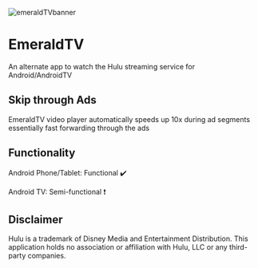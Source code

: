 ![emeraldTVbanner](https://user-images.githubusercontent.com/42224565/189419234-0fcc73f3-c793-4978-a404-6584d6bf1c48.png)
# EmeraldTV
An alternate app to watch the Hulu streaming service for Android/AndroidTV

## Skip through Ads
EmeraldTV video player automatically speeds up 10x during ad segments essentially fast forwarding through the ads

## Functionality
Android Phone/Tablet: Functional ✔️

Android TV: Semi-functional ❗

## Disclaimer
Hulu is a trademark of Disney Media and Entertainment Distribution. This application holds no association or affiliation with Hulu, LLC or any third-party companies.


